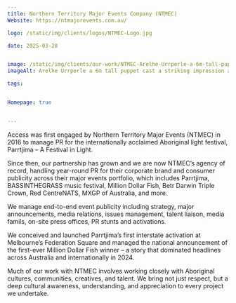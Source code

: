 ```yaml
---
title: Northern Territory Major Events Company (NTMEC) 
Website: https://ntmajorevents.com.au/

logo: /static/img/clients/logos/NTMEC-Logo.jpg

date: 2025-03-20


image: /static/img/clients/our-work/NTMEC-Arelhe-Urrperle-a-6m-tall-puppet-cast-a-striking-impression-at-Parrtjima-as-she-glided-around-the-site.jpg
imageAlt: Arelhe Urrperle a 6m tall puppet cast a striking impression at Parrtjima as she glided around the site

tags:


Homepage: true


---
```


Access was first engaged by Northern Territory Major Events (NTMEC) in 2016 to manage PR for the internationally acclaimed Aboriginal light festival, Parrtjima – A Festival in Light.

Since then, our partnership has grown and we are now NTMEC’s agency of record, handling year-round PR for their corporate brand and consumer publicity across their major events portfolio, which includes Parrtjima, BASSINTHEGRASS music festival, Million Dollar Fish, Betr Darwin Triple Crown, Red CentreNATS, MXGP of Australia, and more.

We manage end-to-end event publicity including strategy, major announcements, media relations, issues management, talent liaison, media famils, on-site press offices, PR stunts and activations.  

We conceived and launched Parrtjima’s first interstate activation at Melbourne’s Federation Square and managed the national announcement of the first-ever Million Dollar Fish winner – a story that dominated headlines across Australia and internationally in 2024.

Much of our work with NTMEC involves working closely with Aboriginal cultures, communities, creatives, and talent. We bring not just respect, but a deep cultural awareness, understanding, and appreciation to every project we undertake.
